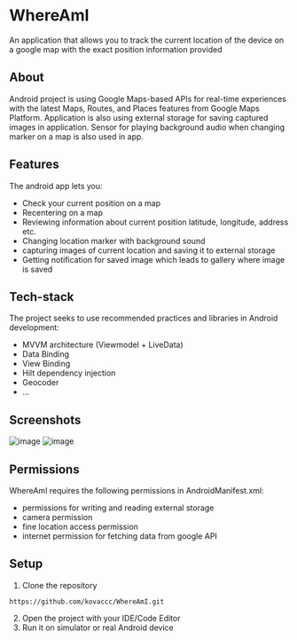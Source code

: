 # WhereAmI
An application that allows you to track the current location of the device on a google map with the exact position information provided

## About
Android project is using Google Maps-based APIs for real-time experiences with the latest Maps, Routes, and Places features from Google Maps Platform. Application is also using external storage for saving captured images in application. Sensor for playing background audio when changing marker on a map is also used in app.

## Features
The android app lets you:
 - Check your current position on a map 
 - Recentering on a map
 - Reviewing information about current position latitude, longitude, address etc. 
 - Changing location marker with background sound  
 - capturing images of current location and saving it to external storage 
 - Getting notification for saved image which leads to gallery where image is saved 
 
## Tech-stack
The project seeks to use recommended practices and libraries in Android development:
- MVVM architecture (Viewmodel + LiveData)
- Data Binding
- View Binding
- Hilt dependency injection
- Geocoder
- ...

## Screenshots
![image](https://user-images.githubusercontent.com/75457058/128776397-665e1bb1-e143-458e-87a1-cf962b0967eb.png)
![image](https://user-images.githubusercontent.com/75457058/128776416-41697ed7-18cb-43c9-b2b5-df0041e35d4b.png)

## Permissions
WhereAmI requires the following permissions in AndroidManifest.xml:
- permissions for writing and reading external storage 
- camera permission
- fine location access permission 
- internet permission for fetching data from google API 

## Setup
1. Clone the repository
```
https://github.com/kovaccc/WhereAmI.git
```
2. Open the project with your IDE/Code Editor
3. Run it on simulator or real Android device
